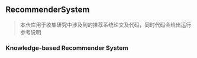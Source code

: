 ## RecommenderSystem

> 本仓库用于收集研究中涉及到的推荐系统论文及代码，同时代码会给出运行参考说明


### Knowledge-based Recommender System
